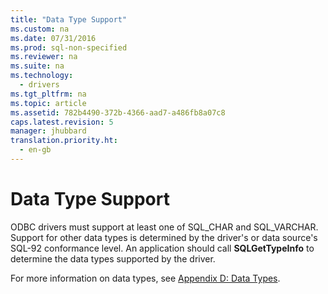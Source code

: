 ```yaml
---
title: "Data Type Support"
ms.custom: na
ms.date: 07/31/2016
ms.prod: sql-non-specified
ms.reviewer: na
ms.suite: na
ms.technology: 
  - drivers
ms.tgt_pltfrm: na
ms.topic: article
ms.assetid: 782b4490-372b-4366-aad7-a486fb8a07c8
caps.latest.revision: 5
manager: jhubbard
translation.priority.ht: 
  - en-gb
---
```

# Data Type Support
ODBC drivers must support at least one of SQL_CHAR and SQL_VARCHAR. Support for other data types is determined by the driver's or data source's SQL-92 conformance level. An application should call **SQLGetTypeInfo** to determine the data types supported by the driver.  
  
 For more information on data types, see [Appendix D: Data Types](../Topic/Appendix%20D:%20Data%20Types.md).
